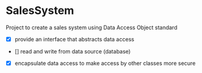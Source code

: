 # SalesSystem
Project to create a sales system using Data Access Object standard

- [x] provide an interface that abstracts data access
- [] read and write from data source (database)
- [x] encapsulate data access to make access by other classes more secure
